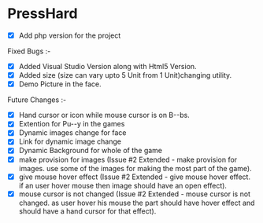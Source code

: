 PressHard
=========
-[x] Add php version for the project

Fixed Bugs :-
-[x] Added Visual Studio Version along with Html5 Version.
-[x] Added size (size can vary upto 5 Unit from 1 Unit)changing utility.
-[x] Demo Picture in the face.

Future Changes :-
- [x] Hand cursor or icon while mouse cursor is on B--bs.
- [x] Extention for Pu--y in the games
- [x] Dynamic images change for face
- [x] Link for dynamic image change
- [x] Dynamic Background for whole of the game
- [x] make provision for images (Issue #2 Extended - make provision for images. use some of the images for making the most part of the game).
- [x] give mouse hover effect (Issue #2 Extended - give mouse hover effect. if an user hover mouse then image should have an open effect).
- [x] mouse cursor is not changed (Issue #2 Extended - mouse cursor is not changed. as user hover his mouse the part should have hover effect and should have a hand cursor for that effect).